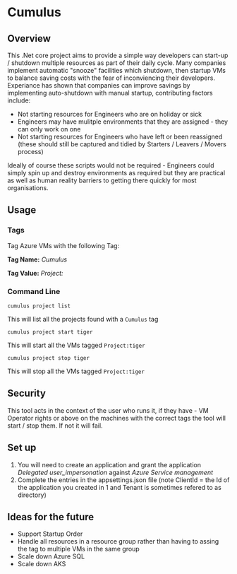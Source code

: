 # Cumulus
## Overview
This .Net core project aims to provide a simple way developers can start-up / shutdown multiple resources as part of their daily cycle.  Many companies
implement automatic "snooze" facilities which shutdown, then startup VMs to balance saving costs with the fear of inconviencing their developers.  Experiance has 
shown that companies can improve savings by implementing auto-shutdown with manual startup, contributing factors include:
- Not starting resources for Engineers who are on holiday or sick
- Engineers may have mulitple environments that they are assigned - they can only work on one
- Not starting resources for Engineers who have left or been reassigned (these should still be captured and tidied by Starters / Leavers / Movers process)

Ideally of course these scripts would not be required - Engineers could simply spin up and destroy environments as required but they are practical as well as
human reality barriers to getting there quickly for most organisations.
## Usage

### Tags
Tag Azure VMs with the following Tag:

**Tag Name:** *Cumulus*

**Tag Value:** *Project:<project name>*

### Command Line
`cumulus project list`

This will list all the projects found with a `Cumulus` tag

`cumulus project start tiger`

This will start all the VMs tagged `Project:tiger`

`cumulus project stop tiger`

This will stop all the VMs tagged `Project:tiger`

## Security
This tool acts in the context of the user who runs it, if they have - VM Operator rights or above on the machines with the correct tags the tool will start / stop them.  If not it will fail.  

## Set up

1. You will need to create an application and grant the application *Delegated user_impersonation* against *Azure Service management*
2. Complete the entries in the appsettings.json file (note ClientId = the Id of the application you created in 1 and Tenant is sometimes refered to as directory)

## Ideas for the future
- Support Startup Order
- Handle all resources in a resource group rather than having to assing the tag to multiple VMs in the same group
- Scale down Azure SQL
- Scale down AKS

